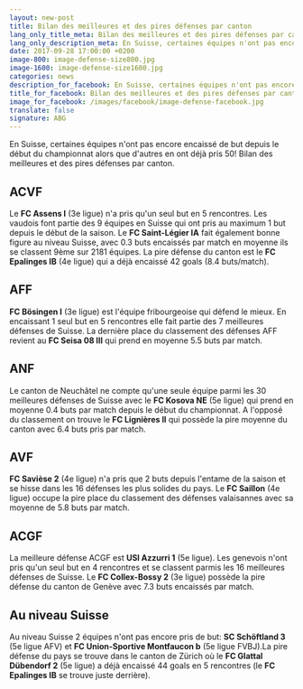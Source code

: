 ```yaml
---
layout: new-post
title: Bilan des meilleures et des pires défenses par canton
lang_only_title_meta: Bilan des meilleures et des pires défenses par canton - 28/09/2017
lang_only_description_meta: En Suisse, certaines équipes n'ont pas encore encaissé de but depuis le début du championnat alors que d'autres en ont déjà pris 50! - 28/09/2017
date: 2017-09-28 17:00:00 +0200
image-800: image-defense-size800.jpg
image-1600: image-defense-size1600.jpg
categories: news
description_for_facebook: En Suisse, certaines équipes n'ont pas encore encaissé de but depuis le début du championnat alors que d'autres en ont déjà pris 50!
title_for_facebook: Bilan des meilleures et des pires défenses par canton
image_for_facebook: /images/facebook/image-defense-facebook.jpg
translate: false
signature: ABG
---
```

En Suisse, certaines équipes n'ont pas encore encaissé de but depuis le début du championnat alors que d'autres en ont déjà pris 50! Bilan des meilleures et des pires défenses par canton.

## ACVF
Le __FC Assens I__ (3e ligue) n'a pris qu'un seul but en 5 rencontres. Les vaudois font partie des 9 équipes en Suisse qui ont pris au maximum 1 but depuis le début de la saison. Le __FC Saint-Légier IA__ fait également bonne figure au niveau Suisse, avec 0.3 buts encaissés par match en moyenne ils se classent 9ème sur 2181 équipes. La pire défense du canton est le __FC Epalinges IB__ (4e ligue) qui a déjà encaissé 42 goals (8.4 buts/match).

## AFF
__FC Bösingen I__ (3e ligue) est l'équipe fribourgeoise qui défend le mieux. En encaissant 1 seul but en 5 rencontres elle fait partie des 7 meilleures défenses de Suisse. La dernière place du classement des défenses AFF revient au __FC Seisa 08 III__ qui prend en moyenne 5.5 buts par match.

## ANF
Le canton de Neuchâtel ne compte qu'une seule équipe parmi les 30 meilleures défenses de Suisse avec le __FC Kosova NE__ (5e ligue) 	qui prend en moyenne 0.4 buts par match depuis le début du championnat. A l'opposé du classement on trouve le __FC Lignières II__ qui possède la pire moyenne du canton avec 6.4 buts pris par match.

## AVF
__FC Savièse 2__ (4e ligue) n'a pris que 2 buts depuis l'entame de la saison et se hisse dans les 16 défenses les plus solides du pays. Le __FC Saillon__ (4e ligue) occupe la pire place du classement des défenses valaisannes avec sa moyenne de 5.8 buts par match.

## ACGF
La meilleure défense ACGF est __USI Azzurri 1__ (5e ligue). Les genevois n'ont pris qu'un seul but en 4 rencontres et se classent parmis les 16 meilleures défenses de Suisse. Le __FC Collex-Bossy 2__ (3e ligue) possède la pire défense du canton de Genève avec 7.3 buts encaissés par match.

## Au niveau Suisse
Au niveau Suisse 2 équipes n'ont pas encore pris de but: __SC Schöftland 3__ (5e ligue AFV) et __FC Union-Sportive Montfaucon b__ (5e ligue FVBJ).La pire défense du pays se trouve dans le canton de Zürich où le __FC Glattal Dübendorf 2__ (5e ligue) a déjà encaissé 44 goals en 5 rencontres (le __FC Epalinges IB__ se trouve juste derrière).
